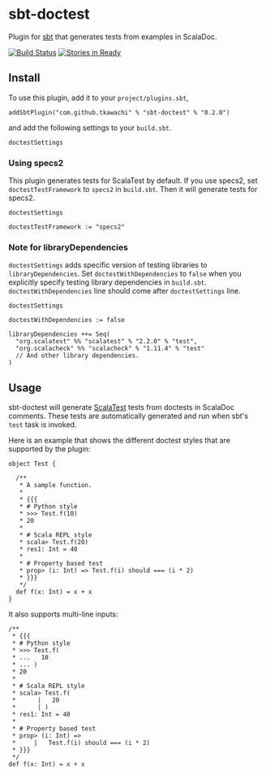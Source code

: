 # sbt-doctest

Plugin for [sbt](http://www.scala-sbt.org) that generates tests from examples
in ScalaDoc.

[![Build Status](https://travis-ci.org/tkawachi/sbt-doctest.svg?branch=master)](https://travis-ci.org/tkawachi/sbt-doctest)
[![Stories in Ready](https://badge.waffle.io/tkawachi/sbt-doctest.png?label=ready&title=Ready)](https://waffle.io/tkawachi/sbt-doctest)

## Install

To use this plugin, add it to your `project/plugins.sbt`,

	addSbtPlugin("com.github.tkawachi" % "sbt-doctest" % "0.2.0")

and add the following settings to your `build.sbt`.

	doctestSettings

### Using specs2

This plugin generates tests for ScalaTest by default. If you use specs2,
set `doctestTestFramework` to `specs2` in `build.sbt`.
Then it will generate tests for specs2.

	doctestSettings
	
	doctestTestFramework := "specs2"


### Note for libraryDependencies

`doctestSettings` adds specific version of testing libraries to `libraryDependencies`.
Set `doctestWithDependencies` to `false` when you explicitly specify testing library dependencies in `build.sbt`.
`doctestWithDependencies` line should come after `doctestSettings` line.

	doctestSettings
	
	doctestWithDependencies := false
	
	libraryDependencies ++= Seq(
	  "org.scalatest" %% "scalatest" % "2.2.0" % "test",
	  "org.scalacheck" %% "scalacheck" % "1.11.4" % "test"
	  // And other library dependencies.
	)

## Usage

sbt-doctest will generate [ScalaTest](http://www.scalatest.org) tests from
doctests in ScalaDoc comments. These tests are automatically generated and
run when sbt's `test` task is invoked.

Here is an example that shows the different doctest styles that are supported
by the plugin:

	object Test {
	
	  /**
	   * A sample function.
	   *
	   * {{{
	   * # Python style
	   * >>> Test.f(10)
	   * 20
	   *
	   * # Scala REPL style
	   * scala> Test.f(20)
	   * res1: Int = 40
	   *
	   * # Property based test
	   * prop> (i: Int) => Test.f(i) should === (i * 2)
	   * }}}
	   */
	  def f(x: Int) = x + x
	}

It also supports multi-line inputs:

	/**
	 * {{{
	 * # Python style
	 * >>> Test.f(
	 * ...   10
	 * ... )
	 * 20
	 *
	 * # Scala REPL style
	 * scala> Test.f(
	 *      |   20
	 *      | )
	 * res1: Int = 40
	 *
	 * # Property based test
	 * prop> (i: Int) =>
	 *     |   Test.f(i) should === (i * 2)
	 * }}}
	 */
	def f(x: Int) = x + x
